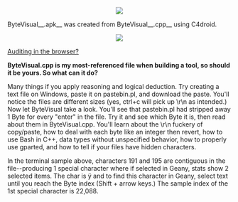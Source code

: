 <!--
Byte occurrence print-out for any file, and C++/GNU+Linux resource in the cpp.
-->



<p align="center">
  <img src="https://github.com/compromise-evident/ByteVisual/blob/main/Other/App.png">
</p>

ByteVisual__.apk__ was created from ByteVisual__.cpp__ using C4droid.

<p align="center">
  <img src="https://github.com/compromise-evident/ByteVisual/blob/main/Other/Terminal.png">
</p>

[Auditing in the browser?](https://coliru.stacked-crooked.com/a/9627b49860eb462f)



**ByteVisual.cpp is my most-referenced file when building a tool, so should it be yours. So what can it do?**

Many things if you apply reasoning and logical deduction. Try creating a text file on Windows, paste it on pastebin.pl, and download the paste. You'll notice the files are different sizes (yes, ctrl+c will pick up \r\n as intended.) Now let ByteVisual take a look. You'll see that pastebin.pl had stripped away 1 Byte for every "enter" in the file. Try it and see which Byte it is, then read about them in ByteVisual.cpp. You'll learn about the \r\n fuckery of copy/paste, how to deal with each byte like an integer then revert, how to use Bash in C++, data types without unspecified behavior, how to properly use gparted, and how to tell if your files have hidden characters.

In the terminal sample above, characters 191 and 195 are contiguous in the file--producing 1 special character where if selected in Geany, stats show 2 selected items. The char is ÿ and to find this character in Geany, select text until you reach the Byte index (Shift + arrow keys.) The sample index of the 1st special character is 22,088.
